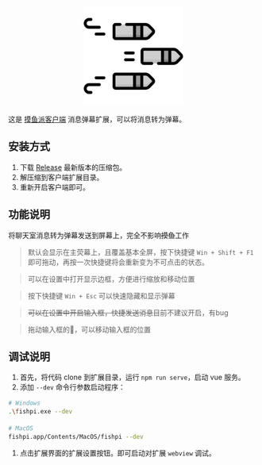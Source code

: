 <p align="center">
  <img width="200" src="./public/icon.png">
</p>

这是 [摸鱼派客户端](https://github.com/imlinhanchao/fishpi-desktop) 消息弹幕扩展，可以将消息转为弹幕。

## 安装方式

1. 下载 [Release](https://github.com/csfwff/fishpi-ext-danmu/releases) 最新版本的压缩包。
2. 解压缩到客户端扩展目录。
3. 重新开启客户端即可。

## 功能说明
将聊天室消息转为弹幕发送到屏幕上，完全不影响~~摸鱼~~工作

> 默认会显示在主荧幕上，且覆盖基本全屏，按下快捷键 `Win + Shift + F1` 即可拖动，再按一次快捷键将会重新变为不可点击的状态。

> 可以在设置中打开显示边框，方便进行缩放和移动位置

> 按下快捷键 `Win + Esc` 可以快速隐藏和显示弹幕

> ~~可以在设置中开启输入框，快捷发送消息~~目前不建议开启，有bug

> 拖动输入框的🍓，可以移动输入框的位置


## 调试说明
1. 首先，将代码 clone 到扩展目录，运行 `npm run serve`，启动 vue 服务。
2. 添加 `--dev` 命令行参数启动程序：
```bash
# Windows
.\fishpi.exe --dev

# MacOS
fishpi.app/Contents/MacOS/fishpi --dev
```
1. 点击扩展界面的扩展设置按钮。即可启动对扩展 `webview` 调试。